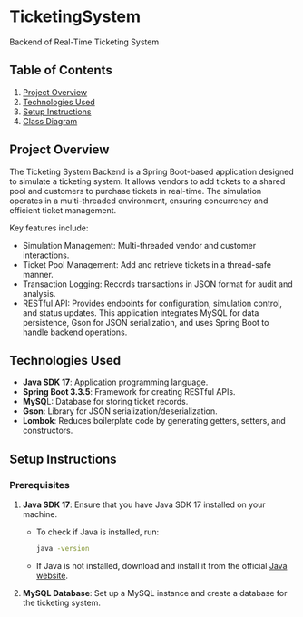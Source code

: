 # TicketingSystem
 Backend of Real-Time Ticketing System

## Table of Contents
1. [Project Overview](#project-overview)
2. [Technologies Used](#technologies-used)
3. [Setup Instructions](#setup-instructions)
4. [Class Diagram](#class-diagram)
  
## Project Overview
The Ticketing System Backend is a Spring Boot-based application designed to simulate a ticketing system. It allows vendors to add tickets to a shared pool and customers to purchase tickets in real-time. The simulation operates in a multi-threaded environment, ensuring concurrency and efficient ticket management.

Key features include:

- Simulation Management: Multi-threaded vendor and customer interactions.
- Ticket Pool Management: Add and retrieve tickets in a thread-safe manner.
- Transaction Logging: Records transactions in JSON format for audit and analysis.
- RESTful API: Provides endpoints for configuration, simulation control, and status updates.
This application integrates MySQL for data persistence, Gson for JSON serialization, and uses Spring Boot to handle backend operations.

## Technologies Used
- **Java SDK 17**: Application programming language.
- **Spring Boot 3.3.5**: Framework for creating RESTful APIs.
- **MySQ**L: Database for storing ticket records.
- **Gson**: Library for JSON serialization/deserialization.
- **Lombok**: Reduces boilerplate code by generating getters, setters, and constructors.

## Setup Instructions
### Prerequisites
1. **Java SDK 17**: Ensure that you have Java SDK 17 installed on your machine.
   - To check if Java is installed, run: 
     ```bash
     java -version
     ```
   - If Java is not installed, download and install it from the official [Java website](https://www.oracle.com/java/technologies/javase/jdk17-archive-downloads.html).

2. **MySQL Database**: Set up a MySQL instance and create a database for the ticketing system.

